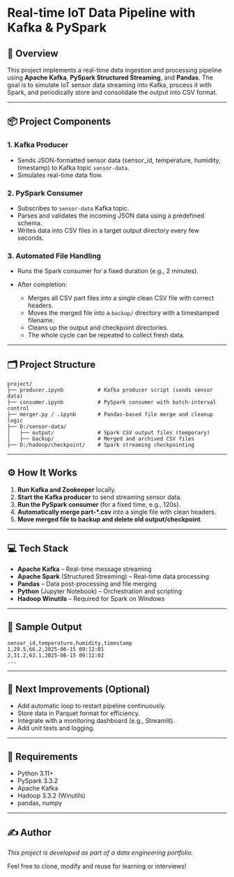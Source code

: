 # Real-time IoT Data Pipeline with Kafka & PySpark

## 🚀 Overview

This project implements a real-time data ingestion and processing pipeline using **Apache Kafka**, **PySpark Structured Streaming**, and **Pandas**. The goal is to simulate IoT sensor data streaming into Kafka, process it with Spark, and periodically store and consolidate the output into CSV format.

---

## 📦 Project Components

### 1. **Kafka Producer**

* Sends JSON-formatted sensor data (sensor\_id, temperature, humidity, timestamp) to Kafka topic `sensor-data`.
* Simulates real-time data flow.

### 2. **PySpark Consumer**

* Subscribes to `sensor-data` Kafka topic.
* Parses and validates the incoming JSON data using a predefined schema.
* Writes data into CSV files in a target output directory every few seconds.

### 3. **Automated File Handling**

* Runs the Spark consumer for a fixed duration (e.g., 2 minutes).
* After completion:

  * Merges all CSV part files into a single clean CSV file with correct headers.
  * Moves the merged file into a `backup/` directory with a timestamped filename.
  * Cleans up the output and checkpoint directories.
  * The whole cycle can be repeated to collect fresh data.

---

## 🗂️ Project Structure

```
project/
├── producer.ipynb           # Kafka producer script (sends sensor data)
├── consumer.ipynb           # PySpark consumer with batch-interval control
├── merger.py / .ipynb       # Pandas-based file merge and cleanup logic
├── D:/sensor-data/
│   ├── output/              # Spark CSV output files (temporary)
│   ├── backup/              # Merged and archived CSV files
├── D:/hadoop/checkpoint/    # Spark streaming checkpointing
```

---

## ⚙️ How It Works

1. **Run Kafka and Zookeeper** locally.
2. **Start the Kafka producer** to send streaming sensor data.
3. **Run the PySpark consumer** (for a fixed time, e.g., 120s).
4. **Automatically merge part-\*.csv** into a single file with clean headers.
5. **Move merged file to backup and delete old output/checkpoint**.

---

## 💻 Tech Stack

* **Apache Kafka** – Real-time message streaming
* **Apache Spark** (Structured Streaming) – Real-time data processing
* **Pandas** – Data post-processing and file merging
* **Python** (Jupyter Notebook) – Orchestration and scripting
* **Hadoop Winutils** – Required for Spark on Windows

---

## 📄 Sample Output

```
sensor_id,temperature,humidity,timestamp
1,29.5,66.2,2025-06-15 09:12:01
2,31.2,63.1,2025-06-15 09:12:02
...
```

---

## 🔁 Next Improvements (Optional)

* Add automatic loop to restart pipeline continuously.
* Store data in Parquet format for efficiency.
* Integrate with a monitoring dashboard (e.g., Streamlit).
* Add unit tests and logging.

---

## 📌 Requirements

* Python 3.11+
* PySpark 3.3.2
* Apache Kafka
* Hadoop 3.3.2 (Winutils)
* pandas, numpy

---

## ✍️ Author

*This project is developed as part of a data engineering portfolio.*

Feel free to clone, modify and reuse for learning or interviews!
